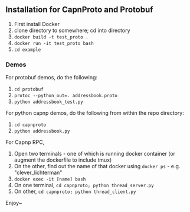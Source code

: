 ## Installation for CapnProto and Protobuf

1. First install Docker
2. clone directory to somewhere; cd into directory
3. `docker build -t test_proto .`
4. `docker run -it test_proto bash`
5. `cd example`

### Demos
For protobuf demos, do the following:

1. `cd protobuf`
2. `protoc --python_out=. addressbook.proto`
3. `python addressbook_test.py`

For python capnp demos, do the following from within the repo directory:

1. `cd capnproto`
2. `python addressbook.py`

For Capnp RPC, 

1. Open two terminals - one of which is running docker container (or augment the dockerfile to include tmux)
2. On the other, find out the name of that docker using `docker ps` - e.g. "clever_lichterman"
3. `docker exec -it [name] bash`
4. On one terminal, `cd capnproto; python thread_server.py`
5. On other, `cd capnproto; python thread_client.py`

Enjoy~
